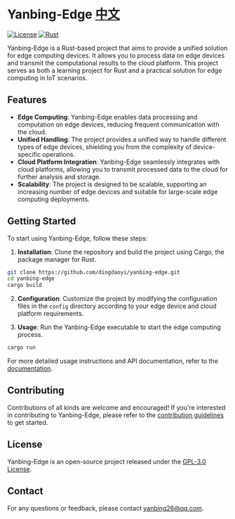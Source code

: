 # Yanbing-Edge [中文](README-ZH.md)

[![License](https://img.shields.io/badge/license-GPL3.0-blue.svg)](LICENSE)
[![Rust](https://img.shields.io/badge/rust-1.70+-orange.svg)](https://www.rust-lang.org/)

Yanbing-Edge is a Rust-based project that aims to provide a unified solution for edge computing devices. It allows you to process data on edge devices and transmit the computational results to the cloud platform. This project serves as both a learning project for Rust and a practical solution for edge computing in IoT scenarios.

## Features

- **Edge Computing**: Yanbing-Edge enables data processing and computation on edge devices, reducing frequent communication with the cloud.
- **Unified Handling**: The project provides a unified way to handle different types of edge devices, shielding you from the complexity of device-specific operations.
- **Cloud Platform Integration**: Yanbing-Edge seamlessly integrates with cloud platforms, allowing you to transmit processed data to the cloud for further analysis and storage.
- **Scalability**: The project is designed to be scalable, supporting an increasing number of edge devices and suitable for large-scale edge computing deployments.

## Getting Started

To start using Yanbing-Edge, follow these steps:

1. **Installation**: Clone the repository and build the project using Cargo, the package manager for Rust.

```bash
git clone https://github.com/dingdaoyi/yanbing-edge.git
cd yanbing-edge
cargo build
```

2. **Configuration**: Customize the project by modifying the configuration files in the `config` directory according to your edge device and cloud platform requirements.

3. **Usage**: Run the Yanbing-Edge executable to start the edge computing process.

```bash
cargo run
```

For more detailed usage instructions and API documentation, refer to the [documentation](docs/README.md).

## Contributing

Contributions of all kinds are welcome and encouraged! If you're interested in contributing to Yanbing-Edge, please refer to the [contribution guidelines](CONTRIBUTING.md) to get started.

## License

Yanbing-Edge is an open-source project released under the [GPL-3.0 License](LICENSE).

## Contact

For any questions or feedback, please contact [yanbing26@qq.com](mailto:yanbing26@qq.com).